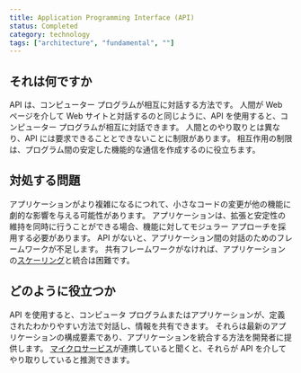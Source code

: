 ```yaml
---
title: Application Programming Interface (API)
status: Completed
category: technology
tags: ["architecture", "fundamental", ""]
---
```


## それは何ですか

API は、コンピューター プログラムが相互に対話する方法です。
人間が Web ページを介して Web サイトと対話するのと同じように、API を使用すると、コンピューター プログラムが相互に対話できます。
人間とのやり取りとは異なり、API には要求できることとできないことに制限があります。
相互作用の制限は、プログラム間の安定した機能的な通信を作成するのに役立ちます。

## 対処する問題

アプリケーションがより複雑になるにつれて、小さなコードの変更が他の機能に劇的な影響を与える可能性があります。
アプリケーションは、拡張と安定性の維持を同時に行うことができる場合、機能に対してモジュラー アプローチを採用する必要があります。
API がないと、アプリケーション間の対話のためのフレームワークが不足します。
共有フレームワークがなければ、アプリケーションの[スケーリング](/scalability/)と統合は困難です。

## どのように役立つか

API を使用すると、コンピュータ プログラムまたはアプリケーションが、定義されたわかりやすい方法で対話し、情報を共有できます。
それらは最新のアプリケーションの構成要素であり、アプリケーションを統合する方法を開発者に提供します。
[マイクロサービス](/microservices/)が連携していると聞くと、それらが API を介してやり取りしていると推測できます。
